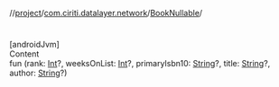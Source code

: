 //[project](../../index.md)/[com.ciriti.datalayer.network](../index.md)/[BookNullable](index.md)/[<init>](-init-.md)



# <init>  
[androidJvm]  
Content  
fun [<init>](-init-.md)(rank: [Int](https://kotlinlang.org/api/latest/jvm/stdlib/kotlin/-int/index.html)?, weeksOnList: [Int](https://kotlinlang.org/api/latest/jvm/stdlib/kotlin/-int/index.html)?, primaryIsbn10: [String](https://kotlinlang.org/api/latest/jvm/stdlib/kotlin/-string/index.html)?, title: [String](https://kotlinlang.org/api/latest/jvm/stdlib/kotlin/-string/index.html)?, author: [String](https://kotlinlang.org/api/latest/jvm/stdlib/kotlin/-string/index.html)?)  



